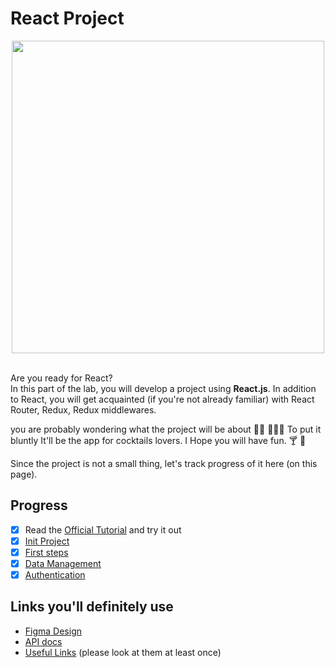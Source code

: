 # React Project

<div align="center">
  <img src="https://icon-library.com/images/react-icon/react-icon-11.jpg" width="500">
</div>
<br/>

Are you ready for React?<br/>
In this part of the lab, you will develop a project using <b>React.js</b>. In addition to React, you will get acquainted (if you're not already familiar) with React Router, Redux, Redux middlewares.<br/>

you are probably wondering what the project will be about 💁🏼 💁🏼‍♂️ To put it bluntly It'll be the app for cocktails lovers. I Hope you will have fun. 🍸 🍹

Since the project is not a small thing, let's track progress of it here (on this page).

## Progress

- [x] Read the [Official Tutorial](https://ru.reactjs.org/docs/getting-started.html) and try it out
- [x] [Init Project](./init.md)
- [x] [First steps](./first_steps.md)
- [x] [Data Management](./data-management.md)
- [x] [Authentication](./authentication.md)

## Links you'll definitely use

- [Figma Design](https://www.figma.com/file/4fBQwJEhbdymhAiRfmOp7m/Untitled?node-id=0%3A1)
- [API docs](./api_docs.md)
- [Useful Links](../useful_links.md) (please look at them at least once)
